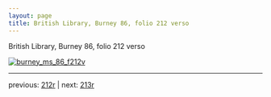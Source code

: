 ```yaml
---
layout: page
title: British Library, Burney 86, folio 212 verso
---
```


British Library, Burney 86, folio 212 verso

[![burney_ms_86_f212v](http://www.homermultitext.org/iipsrv?IIIF=/project/homer/pyramidal/deepzoom/bl/burney86imgs/v1/burney_ms_86_f212v.tif/full/800,/0/default.jpg)](http://www.homermultitext.org/ict2/?urn=urn:cite2:bl:burney86imgs.v1:burney_ms_86_f212v) 

---

previous:  [212r](../212r/) | next: [213r](../213r/)